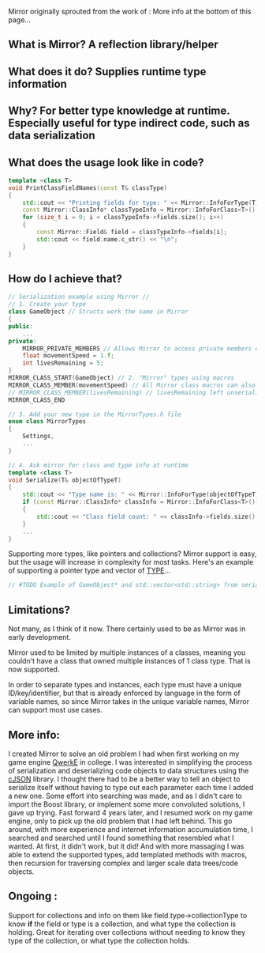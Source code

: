 
Mirror originally sprouted from the work of :
More info at the bottom of this page...

## What is Mirror? A reflection library/helper
## What does it do? Supplies runtime type information
## Why? For better type knowledge at runtime. Especially useful for type indirect code, such as data serialization

## What does the usage look like in code?
```cpp
template <class T>
void PrintClassFieldNames(const T& classType)
{
	std::cout << "Printing fields for type: " << Mirror::InfoForType(T)->stringName.c_str() << "\n";
	const Mirror::ClassInfo* classTypeInfo = Mirror::InfoForClass<T>(); // Compilation ensures valid pointer
	for (size_t i = 0; i < classTypeInfo->fields.size(); i++)
	{
		const Mirror::Field& field = classTypeInfo->fields[i];
		std::cout << field.name.c_str() << "\n";
	}
}
```

## How do I achieve that?
```cpp
// Serialization example using Mirror //
// 1. Create your type
class GameObject // Structs work the same in Mirror
{
public:
	...
private:
	MIRROR_PRIVATE_MEMBERS // Allows Mirror to access private members of a class/struct
	float movementSpeed = 1.f;
	int livesRemaining = 5;
}
MIRROR_CLASS_START(GameObject) // 2. "Mirror" types using macros
MIRROR_CLASS_MEMBER(movementSpeed) // All Mirror class macros can also be organized in 1 .cpp file
// MIRROR_CLASS_MEMBER(livesRemaining) // livesRemaining left unserializable/ignored by Mirror, for this example
MIRROR_CLASS_END

// 3. Add your new type in the MirrorTypes.h file
enum class MirrorTypes
{
	Settings, 
	...
}

// 4. Ask mirror for class and type info at runtime
template <class T>
void Serialize(T& objectOfTypeT)
{
	std::cout << "Type name is: " << Mirror::InfoForType(objectOfTypeT)->stringName.c_str() << "\n";
	if (const Mirror::ClassInfo* classInfo = Mirror::InfoForClass<T>())
	{
		std::cout << "Class field count: " << classInfo->fields.size() << std::endl;
	}
	...
}

```

Supporting more types, like pointers and collections? Mirror support is easy, but the usage will increase in complexity for most tasks. Here's an example of supporting a pointer type and vector of <u>TYPE</u>...
```cpp
// #TODO Example of GameObject* and std::vector<std::string> from serialization code
```

## Limitations?
Not many, as I think of it now. There certainly used to be as Mirror was in early development.

Mirror used to be limited by multiple instances of a classes, meaning you couldn't have a class that owned multiple instances of 1 class type. That is now supported.

In order to separate types and instances, each type must have a unique ID/key/identifier, but that is already enforced by language in the form of variable names, so since Mirror takes in the unique variable names, Mirror can support most use cases.

## More info:
I created Mirror to solve an old problem I had when first working on my game engine [QwerkE](https://github.com/AaronAppel/QwerkE) in college. I was interested in simplifying the process of serialization and deserializing code objects to data structures using the [cJSON](https://github.com/DaveGamble/cJSON) library. I thought there had to be a better way to tell an object to serialize itself without having to type out each parameter each time I added a new one. Some effort into searching was made, and as I didn't care to import the Boost library, or implement some more convoluted solutions, I gave up trying. Fast forward 4 years later, and I resumed work on my game engine, only to pick up the old problem that I had left behind. This go around, with more experience and internet information accumulation time, I searched and searched until I found something that resembled what I wanted. At first, it didn't work, but it did! And with more massaging I was able to extend the supported types, add templated methods with macros, then recursion for traversing complex and larger scale data trees/code objects.

## Ongoing :
Support for collections and info on them like field.type->collectionType to know **if** the field or type is a collection, and what type the collection is holding. Great for iterating over collections without needing to know they type of the collection, or what type the collection holds.